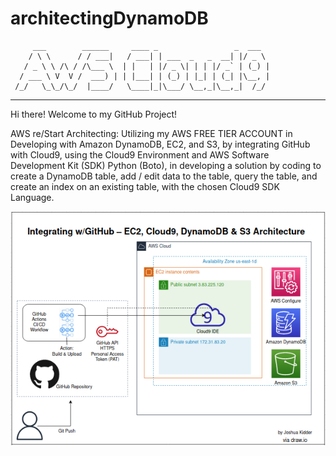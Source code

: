# architectingDynamoDB
         ___        ______     ____ _                 _  ___  
        / \ \      / / ___|   / ___| | ___  _   _  __| |/ _ \ 
       / _ \ \ /\ / /\___ \  | |   | |/ _ \| | | |/ _` | (_) |
      / ___ \ V  V /  ___) | | |___| | (_) | |_| | (_| |\__, |
     /_/   \_\_/\_/  |____/   \____|_|\___/ \__,_|\__,_|  /_/ 
 ----------------------------------------------------------------- 


Hi there! Welcome to my GitHub Project!

AWS re/Start Architecting: Utilizing my AWS FREE TIER ACCOUNT in Developing with Amazon DynamoDB, EC2, and S3, by integrating GitHub with Cloud9, using the Cloud9 Environment and AWS Software Development Kit (SDK) Python (Boto), in developing a solution by coding to create a DynamoDB table, add / edit data to the table, query the table, and create an index on an existing table, with the chosen Cloud9 SDK Language.  


![architectingDynamoDB](https://github.com/kiddjsh/architectingDynamoDB/blob/main/images/githubArchitectingDiagram.png)
